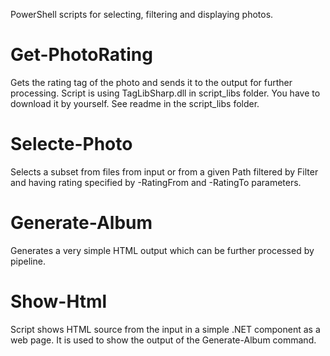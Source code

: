 PowerShell scripts for selecting, filtering and displaying photos.

# Get-PhotoRating
Gets the rating tag of the photo and sends it to the output for further processing.
Script is using TagLibSharp.dll in script_libs folder. You have to download it by yourself.
See readme in the script_libs folder.

# Selecte-Photo
Selects a subset from files from input or from a given Path filtered by Filter 
and having rating specified by -RatingFrom and -RatingTo parameters.

# Generate-Album
Generates a very simple HTML output which can be further processed by pipeline.

# Show-Html
Script shows HTML source from the input in a simple .NET component as a web page.
It is used to show the output of the Generate-Album command.